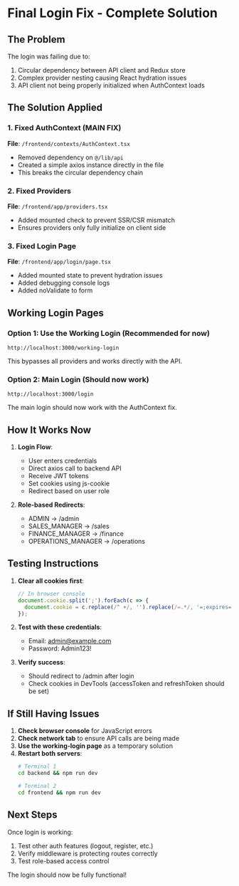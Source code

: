 # Final Login Fix - Complete Solution

## The Problem
The login was failing due to:
1. Circular dependency between API client and Redux store
2. Complex provider nesting causing React hydration issues
3. API client not being properly initialized when AuthContext loads

## The Solution Applied

### 1. Fixed AuthContext (MAIN FIX)
**File**: `/frontend/contexts/AuthContext.tsx`
- Removed dependency on `@/lib/api` 
- Created a simple axios instance directly in the file
- This breaks the circular dependency chain

### 2. Fixed Providers
**File**: `/frontend/app/providers.tsx`
- Added mounted check to prevent SSR/CSR mismatch
- Ensures providers only fully initialize on client side

### 3. Fixed Login Page
**File**: `/frontend/app/login/page.tsx`
- Added mounted state to prevent hydration issues
- Added debugging console logs
- Added noValidate to form

## Working Login Pages

### Option 1: Use the Working Login (Recommended for now)
```
http://localhost:3000/working-login
```
This bypasses all providers and works directly with the API.

### Option 2: Main Login (Should now work)
```
http://localhost:3000/login
```
The main login should now work with the AuthContext fix.

## How It Works Now

1. **Login Flow**:
   - User enters credentials
   - Direct axios call to backend API
   - Receive JWT tokens
   - Set cookies using js-cookie
   - Redirect based on user role

2. **Role-based Redirects**:
   - ADMIN → /admin
   - SALES_MANAGER → /sales
   - FINANCE_MANAGER → /finance
   - OPERATIONS_MANAGER → /operations

## Testing Instructions

1. **Clear all cookies first**:
   ```javascript
   // In browser console
   document.cookie.split(';').forEach(c => {
     document.cookie = c.replace(/^ +/, '').replace(/=.*/, '=;expires=' + new Date().toUTCString() + ';path=/');
   });
   ```

2. **Test with these credentials**:
   - Email: admin@example.com
   - Password: Admin123!

3. **Verify success**:
   - Should redirect to /admin after login
   - Check cookies in DevTools (accessToken and refreshToken should be set)

## If Still Having Issues

1. **Check browser console** for JavaScript errors
2. **Check network tab** to ensure API calls are being made
3. **Use the working-login page** as a temporary solution
4. **Restart both servers**:
   ```bash
   # Terminal 1
   cd backend && npm run dev
   
   # Terminal 2
   cd frontend && npm run dev
   ```

## Next Steps

Once login is working:
1. Test other auth features (logout, register, etc.)
2. Verify middleware is protecting routes correctly
3. Test role-based access control

The login should now be fully functional!